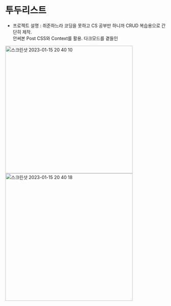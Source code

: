 # 투두리스트
- 프로젝트 설명 : 취준하느라 코딩을 못하고 CS 공부만 하니까 CRUD 복습용으로 간단히 제작.</br>
안써본 Post CSS와 Context를 활용. 다크모드를 곁들인

<img width="400" alt="스크린샷 2023-01-15 20 40 10" src="https://user-images.githubusercontent.com/86904667/212538491-ad99f168-96e9-49dd-bbb4-11a56382bde7.png">

<img width="400" alt="스크린샷 2023-01-15 20 40 18" src="https://user-images.githubusercontent.com/86904667/212538498-3d470390-e662-41a9-b35d-1cf1d2f460e5.png">
